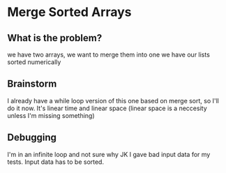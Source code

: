 # Merge Sorted Arrays

## What is the problem?

we have two arrays, we want to merge them into one
we have our lists sorted numerically

## Brainstorm

I already have a while loop version of this one based on merge sort, so I'll do it now. It's linear time and linear space (linear space is a neccesity unless I'm missing something)

## Debugging

I'm in an infinite loop and not sure why
JK I gave bad input data for my tests. Input data has to be sorted.
